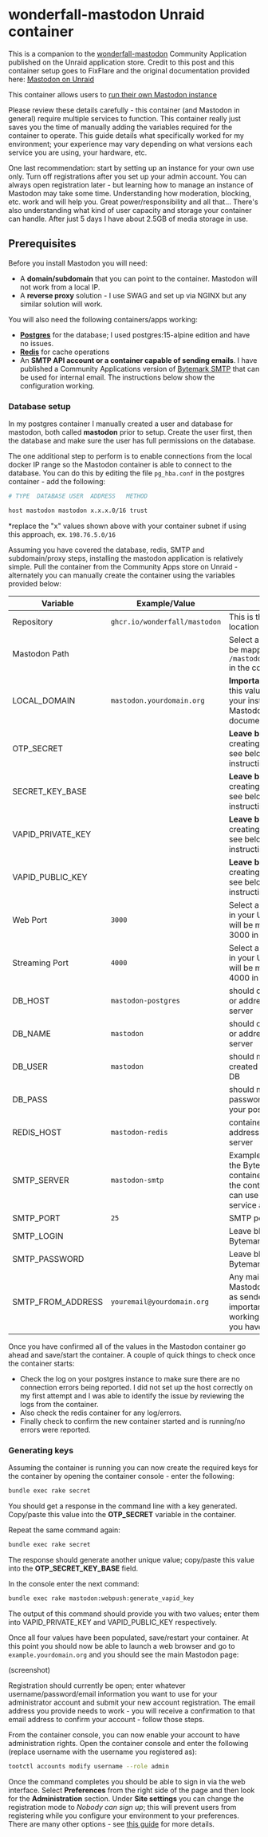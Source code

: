 # wonderfall-mastodon Unraid container

This is a companion to the [wonderfall-mastodon](https://github.com/Wonderfall/docker-mastodon) Community Application published on the Unraid application store. Credit to this post and this container setup goes to FixFlare and the original documentation provided here: [Mastodon on Unraid](https://fixflare.com/en/posts/unraid/mastodon/)

This container allows users to [run their own Mastodon instance](https://docs.joinmastodon.org/user/run-your-own/)

Please review these details carefully - this container (and Mastodon in general) require multiple services to function. This container really just saves you the time of manually adding the variables required for the container to operate. This guide details what specifically worked for my environment; your experience may vary depending on what versions each service you are using, your hardware, etc.

One last recommendation: start by setting up an instance for your own use only. Turn off registrations after you set up your admin account. You can always open registration later - but learning how to manage an instance of Mastodon may take some time. Understanding how moderation, blocking, etc. work and will help you. Great power/responsibility and all that... There's also understanding what kind of user capacity and storage your container can handle. After just 5 days I have about 2.5GB of media storage in use.

## Prerequisites

Before you install Mastodon you will need:

- A **domain/subdomain** that you can point to the container. Mastodon will not work from a local IP.
- A **reverse proxy** solution - I use SWAG and set up via NGINX but any similar solution will work.

You will also need the following containers/apps working:

- **[Postgres](https://unraid.net/community/apps?q=postgres#r)** for the database; I used postgres:15-alpine edition and have no issues.
- **[Redis](https://unraid.net/community/apps/c/network?q=redis#r)** for cache operations
- An **SMTP API account or a container capable of sending emails**. I have published a Community Applications version of [Bytemark SMTP](https://unraid.net/community/apps?q=bytemark-smtp) that can be used for internal email. The instructions below show the configuration working.

### Database setup

In my postgres container I manually created a user and database for mastodon, both called **mastodon** prior to setup. Create the user first, then the database and make sure the user has full permissions on the database.

The one additional step to perform is to enable connections from the local docker IP range so the Mastodon container is able to connect to the database. You can do this by editing the file `pg_hba.conf` in the postgres container - add the following:

```bash
# TYPE  DATABASE USER  ADDRESS   METHOD

host mastodon mastodon x.x.x.0/16 trust
```

*replace the "x" values shown above with your container subnet if using this approach, ex. `198.76.5.0/16`

Assuming you have covered the database, redis, SMTP and subdomain/proxy steps, installing the mastodon application is relatively simple. Pull the container from the Community Apps store on Unraid - alternately you can manually create the container using the variables provided below:

| Variable | Example/Value | Notes |
| --- | --- | --- |
| Repository | `ghcr.io/wonderfall/mastodon` | This is the current location of this container |
| Mastodon Path | | Select a local path; will be mapped to `/mastodon/public/system` in the container |
| LOCAL_DOMAIN | `mastodon.yourdomain.org` | **Important** - changing this value can break your instance per the Mastodon documentation |
| OTP_SECRET | | **Leave blank** when creating the container; see below for instructions |
| SECRET_KEY_BASE | | **Leave blank** when creating the container; see below for instructions |
| VAPID_PRIVATE_KEY | | **Leave blank** when creating the container; see below for instructions |
| VAPID_PUBLIC_KEY | | **Leave blank** when creating the container; see below for instructions |
| Web Port | `3000` | Select an available port in your Unraid server; will be mapped to port 3000 in the container |
| Streaming Port | `4000` | Select an available port in your Unraid server; will be mapped to port 4000 in the container |
| DB_HOST | `mastodon-postgres` | should container name or address of postgres server |
| DB_NAME | `mastodon` | should container name or address of postgres server |
| DB_USER | `mastodon` | should match user created in your postgres DB |
| DB_PASS | | should match user password created in your postgres DB |
| REDIS_HOST | `mastodon-redis` | container name or address of your redis server |
| SMTP_SERVER | `mastodon-smtp` | Example assumes using the Bytemark smtp container and matches the container name; you can use any SMTP service as well |
| SMTP_PORT | `25` | SMTP port; default is 25 |
| SMTP_LOGIN | | Leave blank if using the Bytemark SMTP server |
| SMTP_PASSWORD |  | Leave blank if using the Bytemark SMTP service |
| SMTP_FROM_ADDRESS | `youremail@yourdomain.org` | Any mail sent from Mastodon will show this as sender address, important that this is a working email account you have access to |

Once you have confirmed all of the values in the Mastodon container go ahead and save/start the container. A couple of quick things to check once the container starts:

- Check the log on your postgres instance to make sure there are no connection errors being reported. I did not set up the host correctly on my first attempt and I was able to identify the issue by reviewing the logs from the container.
- Also check the redis container for any log/errors.
- Finally check to confirm the new container started and is running/no errors were reported.

### Generating keys

Assuming the container is running you can now create the required keys for the container by opening the container console - enter the following:

```bash
bundle exec rake secret
```

You should get a response in the command line with a key generated. Copy/paste this value into the **OTP_SECRET** variable in the container.

Repeat the same command again:

```bash
bundle exec rake secret
```

The response should generate another unique value; copy/paste this value into the **OTP_SECRET_KEY_BASE** field.

In the console enter the next command:

```bash
bundle exec rake mastodon:webpush:generate_vapid_key
```

The output of this command should provide you with two values; enter them into VAPID_PRIVATE_KEY and VAPID_PUBLIC_KEY respectively.

Once all four values have been populated, save/restart your container. At this point you should now be able to launch a web browser and go to `example.yourdomain.org` and you should see the main Mastodon page:

(screenshot)

Registration should currently be open; enter whatever username/password/email information you want to use for your administrator account and submit your new account registration. The email address you provide needs to work - you will receive a confirmation to that email address to confirm your account - follow those steps.

From the container console, you can now enable your account to have administration rights. Open the container console and enter the following (replace username with the username you registered as):

```bash
tootctl accounts modify username --role admin
```

Once the command completes you should be able to sign in via the web interface. Select **Preferences** from the right side of the page and then look for the **Administration** section. Under **Site settings** you can change the registration mode to *Nobody can sign up*; this will prevent users from registering while you configure your environment to your preferences. There are many other options - see [this guide](https://docs.joinmastodon.org/admin/setup/) for more details.
